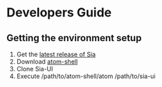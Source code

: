 # Developers Guide

## Getting the environment setup

1. Get the [latest release of Sia](TODO)
2. Download [atom-shell](https://github.com/atom/atom-shell/releases)
3. Clone Sia-UI
4. Execute /path/to/atom-shell/atom /path/to/sia-ui
